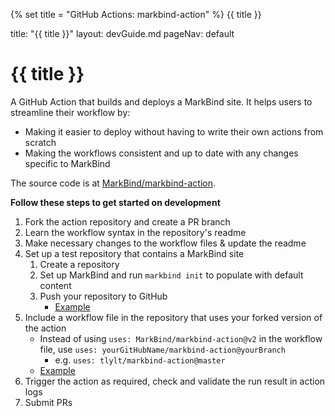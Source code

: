 {% set title = "GitHub Actions: markbind-action" %}
<span id="title" class="d-none">{{ title }}</span>

<frontmatter>
  title: "{{ title }}"
  layout: devGuide.md
  pageNav: default
</frontmatter>

# {{ title }}

<div class="lead">

A GitHub Action that builds and deploys a MarkBind site. It helps users to streamline their workflow by:
* Making it easier to deploy without having to write their own actions from scratch
* Making the workflows consistent and up to date with any changes specific to MarkBind

The source code is at [MarkBind/markbind-action](https://github.com/MarkBind/markbind-action).
</div>

**Follow these steps to get started on development**

1. Fork the action repository and create a PR branch
1. Learn the workflow syntax in the repository's readme
1. Make necessary changes to the workflow files & update the readme
1. Set up a test repository that contains a MarkBind site
   1. Create a repository
   1. Set up MarkBind and run `markbind init` to populate with default content
   1. Push your repository to GitHub
      * [Example](https://github.com/MarkBind/init-typical)
1. Include a workflow file in the repository that uses your forked version of the action
   * Instead of using `uses: MarkBind/markbind-action@v2` in the workflow file, use `uses: yourGitHubName/markbind-action@yourBranch`
      * e.g. `uses: tlylt/markbind-action@master`
   * [Example](https://github.com/tlylt/mb-test/tree/main/.github/workflows)
1. Trigger the action as required, check and validate the run result in action logs
1. Submit PRs